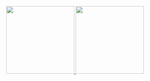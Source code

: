 <div align="center">
  <a href="https://github.com/vctdiniz">
  <img height="180em" src="https://github-readme-stats.vercel.app/api?username=vctdiniz&show_icons=true&theme=cobalt&include_all_commits=true&count_private=true"/>
  <img height="180em" src="https://github-readme-stats.vercel.app/api/top-langs/?username=vctdiniz&layout=compact&langs_count=7&theme=cobalt"/>
</div>

<!--
**vctdiniz/vctdiniz** is a ✨ _special_ ✨ repository because its `README.md` (this file) appears on your GitHub profile.

Here are some ideas to get you started:

- 🔭 I’m currently working on ...
- 🌱 I’m currently learning ...
- 👯 I’m looking to collaborate on ...
- 🤔 I’m looking for help with ...
- 💬 Ask me about ...
- 📫 How to reach me: ...
- 😄 Pronouns: ...
- ⚡ Fun fact: ...
-->
